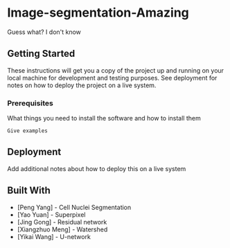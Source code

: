 # Image-segmentation-Amazing

Guess what? I don't know

## Getting Started

These instructions will get you a copy of the project up and running on your local machine for development and testing purposes. See deployment for notes on how to deploy the project on a live system.

### Prerequisites

What things you need to install the software and how to install them

```
Give examples
```


## Deployment

Add additional notes about how to deploy this on a live system

## Built With

* [Peng Yang] - Cell Nuclei Segmentation
* [Yao Yuan]  - Superpixel
* [Jing Gong] - Residual network
* [Xiangzhuo Meng] - Watershed
* [Yikai Wang] - U-network



